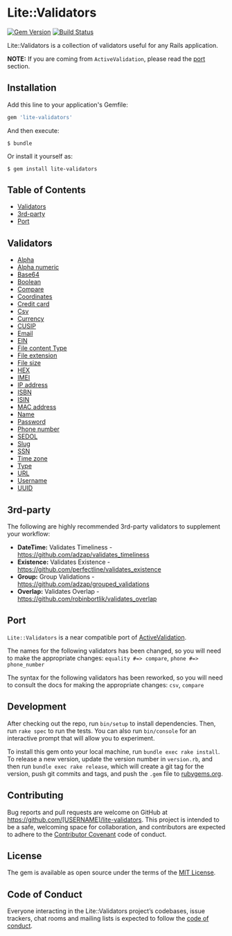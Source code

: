 # Lite::Validators

[![Gem Version](https://badge.fury.io/rb/lite-validators.svg)](http://badge.fury.io/rb/lite-validators)
[![Build Status](https://travis-ci.org/drexed/lite-validators.svg?branch=master)](https://travis-ci.org/drexed/lite-validators)

Lite::Validators is a collection of validators useful for any Rails application.

**NOTE:** If you are coming from `ActiveValidation`, please read the [port](#port) section.

## Installation

Add this line to your application's Gemfile:

```ruby
gem 'lite-validators'
```

And then execute:

    $ bundle

Or install it yourself as:

    $ gem install lite-validators

## Table of Contents

* [Validators](#validators)
* [3rd-party](#3rd-party)
* [Port](#port)

## Validators

* [Alpha](https://github.com/drexed/lite-validators/blob/master/docs/ALPHA.md)
* [Alpha numeric](https://github.com/drexed/lite-validators/blob/master/docs/ALPHA_NUMERIC.md)
* [Base64](https://github.com/drexed/lite-validators/blob/master/docs/BASE64.md)
* [Boolean](https://github.com/drexed/lite-validators/blob/master/docs/BOOLEAN.md)
* [Compare](https://github.com/drexed/lite-validators/blob/master/docs/COMPARE.md)
* [Coordinates](https://github.com/drexed/lite-validators/blob/master/docs/COORDINATE.md)
* [Credit card](https://github.com/drexed/lite-validators/blob/master/docs/CREDIT_CARD.md)
* [Csv](https://github.com/drexed/lite-validators/blob/master/docs/CSV.md)
* [Currency](https://github.com/drexed/lite-validators/blob/master/docs/CURRENCY.md)
* [CUSIP](https://github.com/drexed/lite-validators/blob/master/docs/CUSIP.md)
* [Email](https://github.com/drexed/lite-validators/blob/master/docs/EMAIL.md)
* [EIN](https://github.com/drexed/lite-validators/blob/master/docs/EIN.md)
* [File content Type](https://github.com/drexed/lite-validators/blob/master/docs/FILE_CONTENT_TYPE.md)
* [File extension](https://github.com/drexed/lite-validators/blob/master/docs/FILE_EXTENSION.md)
* [File size](https://github.com/drexed/lite-validators/blob/master/docs/FILE_SIZE.md)
* [HEX](https://github.com/drexed/lite-validators/blob/master/docs/HEX.md)
* [IMEI](https://github.com/drexed/lite-validators/blob/master/docs/IMEI.md)
* [IP address](https://github.com/drexed/lite-validators/blob/master/docs/IP_ADDRESS.md)
* [ISBN](https://github.com/drexed/lite-validators/blob/master/docs/ISBN.md)
* [ISIN](https://github.com/drexed/lite-validators/blob/master/docs/ISIN.md)
* [MAC address](https://github.com/drexed/lite-validators/blob/master/docs/MAC.md)
* [Name](https://github.com/drexed/lite-validators/blob/master/docs/NAME.md)
* [Password](https://github.com/drexed/lite-validators/blob/master/docs/PASSWORD.md)
* [Phone number](https://github.com/drexed/lite-validators/blob/master/docs/PHONE_NUMBER.md)
* [SEDOL](https://github.com/drexed/lite-validators/blob/master/docs/SEDOL.md)
* [Slug](https://github.com/drexed/lite-validators/blob/master/docs/SLUG.md)
* [SSN](https://github.com/drexed/lite-validators/blob/master/docs/SSN.md)
* [Time zone](https://github.com/drexed/lite-validators/blob/master/docs/TIME_ZONE.md)
* [Type](https://github.com/drexed/lite-validators/blob/master/docs/TYPE.md)
* [URL](https://github.com/drexed/lite-validators/blob/master/docs/URL.md)
* [Username](https://github.com/drexed/lite-validators/blob/master/docs/USERNAME.md)
* [UUID](https://github.com/drexed/lite-validators/blob/master/docs/UUID.md)

## 3rd-party

The following are highly recommended 3rd-party validators to supplement your workflow:

* **DateTime:** Validates Timeliness - https://github.com/adzap/validates_timeliness
* **Existence:** Validates Existence - https://github.com/perfectline/validates_existence
* **Group:** Group Validations - https://github.com/adzap/grouped_validations
* **Overlap:** Validates Overlap - https://github.com/robinbortlik/validates_overlap

## Port

`Lite::Validators` is a near compatible port of [ActiveValidation](https://github.com/drexed/active_validation).

The names for the following validators has been changed, so you will need to make the
appropriate changes: `equality #=> compare`, `phone #=> phone_number`

The syntax for the following validators has been reworked, so you will need to consult the docs
for making the appropriate changes: `csv`, `compare`

## Development

After checking out the repo, run `bin/setup` to install dependencies. Then, run `rake spec` to run the tests. You can also run `bin/console` for an interactive prompt that will allow you to experiment.

To install this gem onto your local machine, run `bundle exec rake install`. To release a new version, update the version number in `version.rb`, and then run `bundle exec rake release`, which will create a git tag for the version, push git commits and tags, and push the `.gem` file to [rubygems.org](https://rubygems.org).

## Contributing

Bug reports and pull requests are welcome on GitHub at https://github.com/[USERNAME]/lite-validators. This project is intended to be a safe, welcoming space for collaboration, and contributors are expected to adhere to the [Contributor Covenant](http://contributor-covenant.org) code of conduct.

## License

The gem is available as open source under the terms of the [MIT License](https://opensource.org/licenses/MIT).

## Code of Conduct

Everyone interacting in the Lite::Validators project’s codebases, issue trackers, chat rooms and mailing lists is expected to follow the [code of conduct](https://github.com/[USERNAME]/lite-validators/blob/master/CODE_OF_CONDUCT.md).
